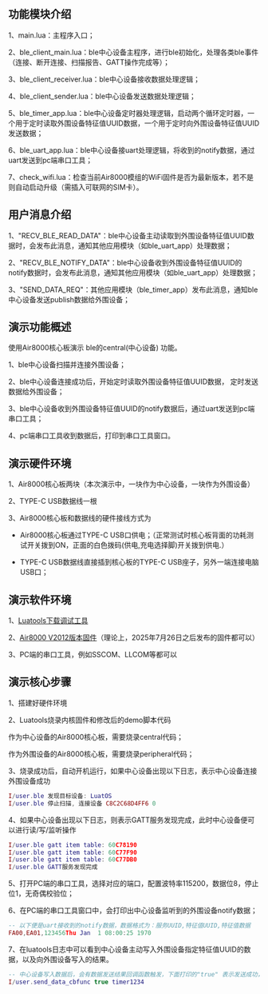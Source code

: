 ## 功能模块介绍

1、main.lua：主程序入口；

2、ble_client_main.lua：ble中心设备主程序，进行ble初始化，处理各类ble事件（连接、断开连接、扫描报告、GATT操作完成等）；

3、ble_client_receiver.lua：ble中心设备接收数据处理逻辑；

4、ble_client_sender.lua：ble中心设备发送数据处理逻辑；

5、ble_timer_app.lua：ble中心设备定时器处理逻辑，启动两个循环定时器，一个用于定时读取外围设备特征值UUID数据，一个用于定时向外围设备特征值UUID发送数据；

6、ble_uart_app.lua：ble中心设备接uart处理逻辑，将收到的notify数据，通过uart发送到pc端串口工具；

7、check_wifi.lua：检查当前Air8000模组的WiFi固件是否为最新版本，若不是则自动启动升级（需插入可联网的SIM卡）。

## 用户消息介绍

1、"RECV_BLE_READ_DATA"：ble中心设备主动读取到外围设备特征值UUID数据时，会发布此消息，通知其他应用模块（如ble_uart_app）处理数据；

2、"RECV_BLE_NOTIFY_DATA"：ble中心设备收到外围设备特征值UUID的notify数据时，会发布此消息，通知其他应用模块（如ble_uart_app）处理数据；

3、"SEND_DATA_REQ"：其他应用模块（ble_timer_app）发布此消息，通知ble 中心设备发送publish数据给外围设备；

## 演示功能概述

使用Air8000核心板演示 ble的central(中心设备) 功能。

1、ble中心设备扫描并连接外围设备；

2、ble中心设备连接成功后，开始定时读取外围设备特征值UUID数据， 定时发送数据给外围设备；

3、ble中心设备收到外围设备特征值UUID的notify数据后，通过uart发送到pc端串口工具；

4、pc端串口工具收到数据后，打印到串口工具窗口。

## 演示硬件环境

1、Air8000核心板两块（本次演示中，一块作为中心设备，一块作为外围设备）

2、TYPE-C USB数据线一根

3、Air8000核心板和数据线的硬件接线方式为

- Air8000核心板通过TYPE-C USB口供电；（正常测试时核心板背面的功耗测试开关拨到ON，正面的白色拨码(供电,充电选择脚)开关拨到供电.）

- TYPE-C USB数据线直接插到核心板的TYPE-C USB座子，另外一端连接电脑USB口；

## 演示软件环境

1、[Luatools下载调试工具](https://docs.openluat.com/air8000/luatos/common/download/)

2、[Air8000 V2012版本固件](https://docs.openluat.com/air8000/luatos/firmware/)（理论上，2025年7月26日之后发布的固件都可以）

3、PC端的串口工具，例如SSCOM、LLCOM等都可以

## 演示核心步骤

1、搭建好硬件环境

2、Luatools烧录内核固件和修改后的demo脚本代码

作为中心设备的Air8000核心板，需要烧录central代码；

作为外围设备的Air8000核心板，需要烧录peripheral代码；

3、烧录成功后，自动开机运行，如果中心设备出现以下日志，表示中心设备连接外围设备成功

```lua
I/user.ble 发现目标设备: LuatOS
I/user.ble 停止扫描, 连接设备 C8C2C68D4FF6 0
```
4、如果中心设备出现以下日志，则表示GATT服务发现完成，此时中心设备便可以进行读/写/监听操作

```lua
I/user.ble gatt item table: 60C78190
I/user.ble gatt item table: 60C77F90
I/user.ble gatt item table: 60C77DB0
I/user.ble GATT服务发现完成
```
5、打开PC端的串口工具，选择对应的端口，配置波特率115200，数据位8，停止位1，无奇偶校验位；

6、在PC端的串口工具窗口中，会打印出中心设备监听到的外围设备notify数据；

```lua
-- 以下便是uart接收到的notify数据，数据格式为：服务UUID,特征值UUID,特征值数据
FA00,EA01,123456Thu Jan  1 08:00:25 1970
```
7、在luatools日志中可以看到中心设备主动写入外围设备指定特征值UUID的数据，以及向外围设备写入的结果。

```lua
-- 中心设备写入数据后，会有数据发送结果回调函数触发，下面打印的"true" 表示发送成功，timer后面的“1234”便是发送的数据。
I/user.send_data_cbfunc true timer1234
```

